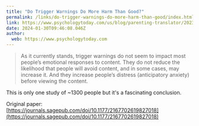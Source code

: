 ```yaml
---
title: "Do Trigger Warnings Do More Harm Than Good?"
permalink: /links/do-trigger-warnings-do-more-harm-than-good/index.html
link: https://www.psychologytoday.com/us/blog/parenting-translator/202307/do-trigger-warnings-do-more-harm-than-good
date: 2024-01-30T09:46:08.046Z
author: 
  web: https://www.psychologytoday.com
---
```


> As it currently stands, trigger warnings do not seem to impact most people’s emotional responses to content. They do not reduce the likelihood that people will avoid content, and in some cases, may increase it. And they increase people’s distress (anticipatory anxiety) before viewing the content.

This is only one study of ~1300 people but it's a fascinating conclusion.

Original paper: [https://journals.sagepub.com/doi/10.1177/2167702619827018](https://journals.sagepub.com/doi/10.1177/2167702619827018)
